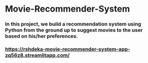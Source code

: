 # Movie-Recommender-System
### In this project, we build a recommendation system using Python from the ground up to suggest movies to the user based on his/her preferences.
### https://rshdeka-movie-recommender-system-app-zq56z8.streamlitapp.com/
